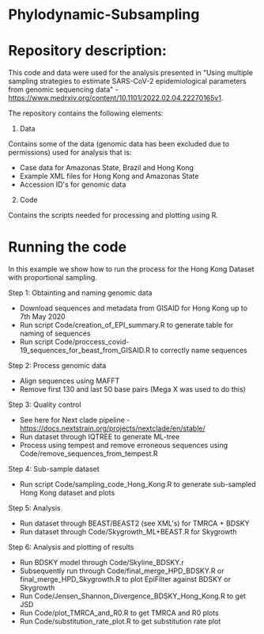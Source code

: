 # Phylodynamic-Subsampling


# Repository description:
This code and data were used for the analysis presented in “Using multiple sampling strategies to estimate SARS-CoV-2 epidemiological parameters from genomic sequencing data" - https://www.medrxiv.org/content/10.1101/2022.02.04.22270165v1.

The repository contains the following elements:

1. Data

Contains some of the data (genomic data has been excluded due to permissions) used for analysis that is:

* Case data for Amazonas State, Brazil and Hong Kong
* Example XML files for Hong Kong and Amazonas State
* Accession ID's for genomic data

2. Code

Contains the scripts needed for processing and plotting using R. 

# Running the code

In this example we show how to run the process for the Hong Kong Dataset with proportional sampling.

Step 1: Obtainting and naming genomic data

* Download sequences and metadata from GISAID for Hong Kong up to 7th May 2020
* Run script Code/creation_of_EPI_summary.R to generate table for naming of sequences
* Run script Code/proccess_covid-19_sequences_for_beast_from_GISAID.R to correctly name sequences

Step 2: Process genomic data

* Align sequences using MAFFT 
* Remove first 130 and last 50 base pairs (Mega X was used to do this)

Step 3: Quality control

* See here for Next clade pipeline - https://docs.nextstrain.org/projects/nextclade/en/stable/
* Run dataset through IQTREE to generate ML-tree
* Process using tempest and remove erroneous sequences using Code/remove_sequences_from_tempest.R

Step 4: Sub-sample dataset

* Run script Code/sampling_code_Hong_Kong.R to generate sub-sampled Hong Kong dataset and plots

Step 5: Analysis  

* Run dataset through BEAST/BEAST2 (see XML's) for TMRCA + BDSKY
* Run dataset through Code/Skygrowth_ML+BEAST.R for Skygrowth

Step 6: Analysis and plotting of results

* Run BDSKY model through Code/Skyline_BDSKY.r
* Subsequently run through Code/final_merge_HPD_BDSKY.R or final_merge_HPD_Skygrowth.R to plot EpiFilter against BDSKY or Skygrowth
* Run Code/Jensen_Shannon_Divergence_BDSKY_Hong_Kong.R to get JSD
* Run Code/plot_TMRCA_and_R0.R to get TMRCA and R0 plots 
* Run Code/substitution_rate_plot.R to get substitution rate plot
